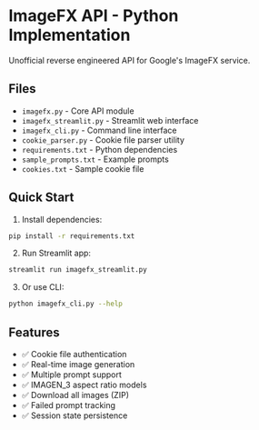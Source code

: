 # ImageFX API - Python Implementation

Unofficial reverse engineered API for Google's ImageFX service.

## Files

- `imagefx.py` - Core API module
- `imagefx_streamlit.py` - Streamlit web interface
- `imagefx_cli.py` - Command line interface
- `cookie_parser.py` - Cookie file parser utility
- `requirements.txt` - Python dependencies
- `sample_prompts.txt` - Example prompts
- `cookies.txt` - Sample cookie file

## Quick Start

1. Install dependencies:
```bash
pip install -r requirements.txt
```

2. Run Streamlit app:
```bash
streamlit run imagefx_streamlit.py
```

3. Or use CLI:
```bash
python imagefx_cli.py --help
```

## Features

- ✅ Cookie file authentication
- ✅ Real-time image generation
- ✅ Multiple prompt support
- ✅ IMAGEN_3 aspect ratio models
- ✅ Download all images (ZIP)
- ✅ Failed prompt tracking
- ✅ Session state persistence
